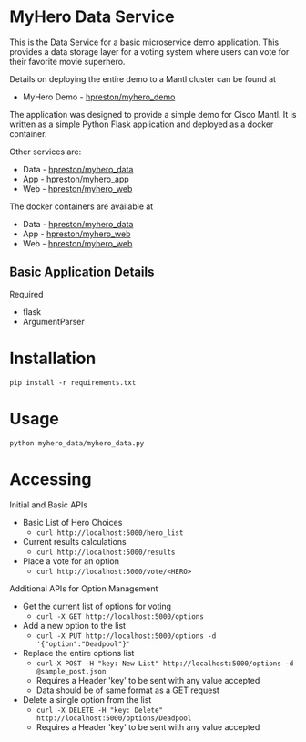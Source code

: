 # MyHero Data Service

This is the Data Service for a basic microservice demo application.
This provides a data storage layer for a voting system where users can vote for their favorite movie superhero.

Details on deploying the entire demo to a Mantl cluster can be found at
* MyHero Demo - [hpreston/myhero_demo](https://github.com/hpreston/myhero_demo)

The application was designed to provide a simple demo for Cisco Mantl.  It is written as a simple Python Flask application and deployed as a docker container.

Other services are:
* Data - [hpreston/myhero_data](https://github.com/hpreston/myhero_data)
* App - [hpreston/myhero_app](https://github.com/hpreston/myhero_app)
* Web - [hpreston/myhero_web](https://github.com/hpreston/myhero_web)

The docker containers are available at
* Data - [hpreston/myhero_data](https://hub.docker.com/r/hpreston/myhero_data)
* App - [hpreston/myhero_web](https://hub.docker.com/r/hpreston/myhero_app)
* Web - [hpreston/myhero_web](https://hub.docker.com/r/hpreston/myhero_web)

## Basic Application Details

Required

* flask
* ArgumentParser

# Installation

    pip install -r requirements.txt

# Usage

    python myhero_data/myhero_data.py

# Accessing

Initial and Basic APIs
* Basic List of Hero Choices
  * `curl http://localhost:5000/hero_list`
* Current results calculations
  * `curl http://localhost:5000/results`
* Place a vote for an option
  * `curl http://localhost:5000/vote/<HERO>`

Additional APIs for Option Management
* Get the current list of options for voting
  * `curl -X GET http://localhost:5000/options`
* Add a new option to the list
  * `curl -X PUT http://localhost:5000/options -d '{"option":"Deadpool"}'`
* Replace the entire options list
  * `curl-X POST -H "key: New List" http://localhost:5000/options -d @sample_post.json`
  * Requires a Header 'key' to be sent with any value accepted
  * Data should be of same format as a GET request
* Delete a single option from the list
  * `curl -X DELETE -H "key: Delete" http://localhost:5000/options/Deadpool`
  * Requires a Header 'key' to be sent with any value accepted
